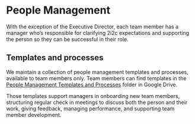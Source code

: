 # People Management 
With the exception of the Executive Director, each team member has a manager who’s responsible for clarifying 2i2c expectations and supporting the person so they can be successful in their role. 

## Templates and processes
We maintain a collection of people management templates and processes, available to team members only. Team members can find templates in the [People Management Templates and Processes](https://drive.google.com/drive/folders/18lBLg9UdFL8Bf-3QWoRz41nuULUZNoAo?usp=drive_link) folder in Google Drive.

Those templates support managers in onboarding new team members, structuring regular check in meetings to discuss both the person and their work, giving feedback, managing performance, and supporting team member development. 
